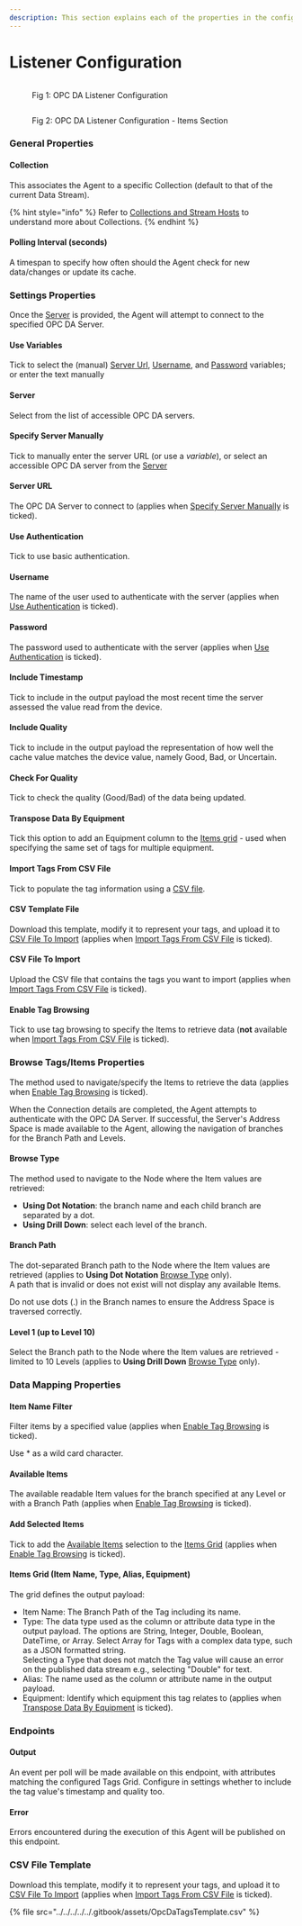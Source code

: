 ```yaml
---
description: This section explains each of the properties in the configuration blade.
---
```


# Listener Configuration

<figure><img src="../../../../../.gitbook/assets/OPC DA Listener Config 1.png" alt=""><figcaption><p>Fig 1: OPC DA Listener Configuration</p></figcaption></figure>

<figure><img src="../../../../../.gitbook/assets/OPC DA Listener Config 2.png" alt=""><figcaption><p>Fig 2: OPC DA Listener Configuration - Items Section</p></figcaption></figure>

### General Properties

#### Collection

This associates the Agent to a specific Collection (default to that of the current Data Stream).

{% hint style="info" %}
Refer to [Collections and Stream Hosts](https://documentation.xmpro.com/collection) to understand more about Collections.
{% endhint %}

#### Polling Interval (seconds)

A timespan to specify how often should the Agent check for new data/changes or update its cache.

### Settings Properties

Once the [Server](listener-configuration.md#server) is provided, the Agent will attempt to connect to the specified OPC DA Server.

#### Use Variables

Tick to select the (manual) [Server Url](listener-configuration.md#server-url), [Username](listener-configuration.md#username), and [Password](listener-configuration.md#password) variables; or enter the text manually

#### Server

Select from the list of accessible OPC DA servers.

#### Specify Server Manually

Tick to manually enter the server URL (or use a _variable_), or select an accessible OPC DA server from the [Server](listener-configuration.md#server)

#### Server URL

The OPC DA Server to connect to (applies when [Specify Server Manually](listener-configuration.md#specify-server-manually) is ticked).

#### Use Authentication

Tick to use basic authentication.

#### Username

The name of the user used to authenticate with the server (applies when [Use Authentication](listener-configuration.md#use-authentication) is ticked).

#### Password

The password used to authenticate with the server (applies when [Use Authentication](listener-configuration.md#use-authentication) is ticked).

#### Include Timestamp

Tick to include in the output payload the most recent time the server assessed the value read from the device.

#### Include Quality

Tick to include in the output payload the representation of how well the cache value matches the device value, namely Good, Bad, or Uncertain.

#### Check For Quality

Tick to check the quality (Good/Bad) of the data being updated.&#x20;

#### Transpose Data By Equipment

Tick this option to add an Equipment column to the [Items grid](listener-configuration.md#items-grid-item-name-type-alias-equipment) - used when specifying the same set of tags for multiple equipment.

#### Import Tags From CSV File

Tick to populate the tag information using a [CSV file](listener-configuration.md#csv-file-template).

#### CSV Template File

Download this template, modify it to represent your tags, and upload it to [CSV File To Import](listener-configuration.md#csv-file-to-import) (applies when [Import Tags From CSV File](listener-configuration.md#import-tags-from-csv-file) is ticked).

#### CSV File To Import

Upload the CSV file that contains the tags you want to import (applies when [Import Tags From CSV File](listener-configuration.md#import-tags-from-csv-file) is ticked).

#### Enable Tag Browsing

Tick to use tag browsing to specify the Items to retrieve data (**not** available when [Import Tags From CSV File](listener-configuration.md#import-tags-from-csv-file) is ticked).

### Browse Tags/Items Properties

The method used to navigate/specify the Items to retrieve the data (applies when [Enable Tag Browsing](listener-configuration.md#enable-tag-browsing) is ticked).

When the Connection details are completed, the Agent attempts to authenticate with the OPC DA Server. If successful, the Server's Address Space is made available to the Agent, allowing the navigation of branches for the Branch Path and Levels.

#### Browse Type

The method used to navigate to the Node where the Item values are retrieved:&#x20;

* **Using Dot Notation**: the branch name and each child branch are separated by a dot.
* **Using Drill Down**: select each level of the branch.

#### Branch Path

The dot-separated Branch path to the Node where the Item values are retrieved (applies to **Using Dot Notation** [Browse Type](listener-configuration.md#browse-type) only). \
A path that is invalid or does not exist will not display any available Items.

Do not use dots (.) in the Branch names to ensure the Address Space is traversed correctly.

#### Level 1 (up to Level 10)

Select the Branch path to the Node where the Item values are retrieved - limited to 10 Levels (applies to **Using Drill Down** [Browse Type](listener-configuration.md#browse-type) only).&#x20;

### Data Mapping  Properties

#### Item Name Filter

Filter items by a specified value (applies when [Enable Tag Browsing](listener-configuration.md#enable-tag-browsing) is ticked).

Use \* as a wild card character.

#### Available Items

The available readable Item values for the branch specified at any Level or with a Branch Path (applies when [Enable Tag Browsing](listener-configuration.md#enable-tag-browsing) is ticked).

#### Add Selected Items

Tick to add the [Available Items](listener-configuration.md#available-items) selection to the [Items Grid](listener-configuration.md#items-grid-item-name-type-alias-equipment) (applies when [Enable Tag Browsing](listener-configuration.md#enable-tag-browsing) is ticked).

#### Items Grid (Item Name, Type, Alias, Equipment)

The grid defines the output payload:

* Item Name: The Branch Path of the Tag including its name.
* Type: The data type used as the column or attribute data type in the output payload. The options are String, Integer, Double, Boolean, DateTime, or Array. Select Array for Tags with a complex data type, such as a JSON formatted string.\
  Selecting a Type that does not match the Tag value will cause an error on the published data stream e.g., selecting "Double" for text.
* Alias: The name used as the column or attribute name in the output payload.
* Equipment: Identify which equipment this tag relates to (applies when [Transpose Data By Equipment](listener-configuration.md#transpose-data-by-equipment) is ticked).

### Endpoints

#### Output

An event per poll will be made available on this endpoint, with attributes matching the configured Tags Grid. Configure in settings whether to include the tag value's timestamp and quality too.

#### Error

Errors encountered during the execution of this Agent will be published on this endpoint.

### CSV File Template

Download this template, modify it to represent your tags, and upload it to [CSV File To Import](listener-configuration.md#csv-file-to-import) (applies when [Import Tags From CSV File](listener-configuration.md#import-tags-from-csv-file) is ticked).

{% file src="../../../../../.gitbook/assets/OpcDaTagsTemplate.csv" %}
